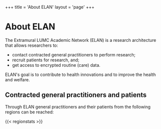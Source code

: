 +++
title = 'About ELAN'
layout = 'page'
+++

# About ELAN


The Extramural LUMC Academic Network (ELAN) is a research architecture that allows researchers to:
- contact contracted general practitioners to perform research;
- recruit patients for research, and;
- get access to encrypted routine (care) data.

ELAN's goal is to contribute to health innovations and to improve the health and welfare.

## Contracted general practitioners and patients
Through ELAN general practitioners and their patients from the following regions can be reached:

{{< regionstats >}}